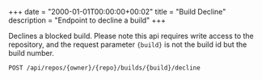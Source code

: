 +++
date = "2000-01-01T00:00:00+00:02"
title = "Build Decline"
description = "Endpoint to decline a build"
+++

Declines a blocked build.
Please note this api requires write access to the repository,
and the request parameter `{build}` is not the build id but the build number.

```
POST /api/repos/{owner}/{repo}/builds/{build}/decline
```
